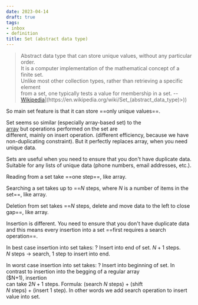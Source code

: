 ```yaml
---
date: 2023-04-14
draft: true
tags:
- inbox
- definition
title: Set (abstract data type)
---
```

   
> Abstract data type that can store unique values, without any particular order.   
> It is a computer implementation of the mathematical concept of a finite set.   
> Unlike most other collection types, rather than retrieving a specific element   
> from a set, one typically tests a value for membership in a set. --   
> [Wikipedia](<[https://en.wikipedia.org/wiki/Set_(abstract_data_type)>)](https://en.wikipedia.org/wiki/Set_(abstract_data_type)>))   
   
So main set feature is that it can store ==only unique values==.   
   
Set seems so similar (especially array-based set) to the   
[array](./array%20%28computer%20science%29.md) but operations performed on the set are   
different, mainly on insert operation. (different efficiency, because we have   
non-duplicating constraint). But it perfectly replaces array, when you need   
unique data.   
   
Sets are useful when you need to ensure that you don't have duplicate data.   
Suitable for any lists of unique data (phone numbers, email addresses, etc.).   
   
Reading from a set take ==one step==, like array.   
   
Searching a set takes up to ==$N$ steps, where $N$ is a number of items in the   
set==, like array.   
   
Deletion from set takes ==$N$ steps, delete and move data to the left to close   
gap==, like array.   
   
Insertion is different. You need to ensure that you don't have duplicate data   
and this means every insertion into a set ==first requires a search operation==.   
   
In best case insertion into set takes: ? Insert into end of set. $N + 1$ steps.   
$N$ steps → search, 1 step to insert into end.   
   
In worst case insertion into set takes: ? Insert into beginning of set. In   
contrast to insertion into the begging of a regular array   
($N+1), insertion   
can take $2N + 1$ steps. Formula: (search $N$ steps) + (shift   
$N$ steps) + (insert 1 step). In other words we add search operation to insert   
value into set.